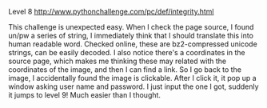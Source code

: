 Level 8 http://www.pythonchallenge.com/pc/def/integrity.html

This challenge is unexpected easy. When I check the page source, I found un/pw a series of string, I immediately think that I should translate this into human readable word. Checked online, these are bz2-compressed unicode strings, can be easily decoded. I also notice there's a coordinates in the source page, which makes me thinking these may related with the coordinates of the image, and then I can find a link. So I go back to the image, I accidentally found the image is clickable. After I click it, it pop up a window asking user name and password. I just input the one I got, suddenly it jumps to level 9! Much easier than I thought.